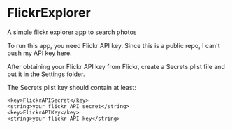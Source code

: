 # FlickrExplorer
A simple flickr explorer app to search photos

To run this app, you need Flickr API key. Since this is a public repo, I can't push my API key here.

After obtaining your Flickr API key from Flickr, create a Secrets.plist file and put it in the Settings folder.

The Secrets.plist key should contain at least:

```
<key>FlickrAPISecret</key>
<string>your flickr API secret</string>
<key>FlickrAPIKey</key>
<string>your flickr API key</string>
```
